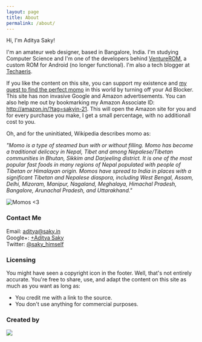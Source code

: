 ```yaml
---
layout: page
title: About
permalink: /about/
---
```


Hi, I'm Aditya Saky!

I'm an amateur web designer, based in Bangalore, India. I'm studying Computer Science and I'm one of the developers behind <a href="https://plus.google.com/communities/113182664923280225609" target="_blank">VentureROM</a>, a custom ROM for Android (no longer functional). I'm also a tech blogger at <a href="http://techaeris.com/author/adityasaky" target="_blank">Techaeris</a>.

If you like the content on this site, you can support my existence and <a href="http://saky.in/momos" target="_blank">my quest to find the perfect momo</a> in this world by turning off your Ad Blocker. This site has non invasive Google and Amazon advertisements. You can also help me out by bookmarking my Amazon Associate ID: <a href="http://amazon.in/?tag=sakyin-21" target="_blank">http://amazon.in/?tag=sakyin-21</a>. This will open the Amazon site for you and for every purchase you make, I get a small percentage, with no additionall cost to you.

Oh, and for the uninitiated, Wikipedia describes momo as:

<i>"Momo is a type of steamed bun with or without filling. Momo has become a traditional delicacy in Nepal, Tibet and among Nepalese/Tibetan communities in Bhutan, Sikkim and Darjeeling district. It is one of the most popular fast foods in many regions of Nepal populated with people of Tibetan or Himalayan origin. Momos have spread to India in places with a significant Tibetan and Nepalese diaspora, including West Bengal, Assam, Delhi, Mizoram, Manipur, Nagaland, Meghalaya, Himachal Pradesh, Bangalore, Arunachal Pradesh, and Uttarakhand."</i>

![Momos <3](http://saky.in/images/momo.jpg "Taken from Wikipedia")

### Contact Me

Email: [aditya@saky.in](mailto:aditya@saky.in)
<br>
Google+: <a href="http://google.com/+AdityaSaky" target="_blank">+Aditya Saky</a>
<br>
Twitter: <a href="https://twitter.com/saky_himself" target="_blank">@saky_himself</a>

<a name="licensing"></a>
<h3>Licensing</h3>

You might have seen a copyright icon in the footer. Well, that's not entirely accurate. You're free to share, use, and adapt the content on this site as much as you want as long as:
<ul>
<li>You credit me with a link to the source.</li>
<li>You don't use anything for commercial purposes.</li>
</ul>

### Created by
<div class="dux"><img src="http://saky.in/images/dux.svg"></div>
